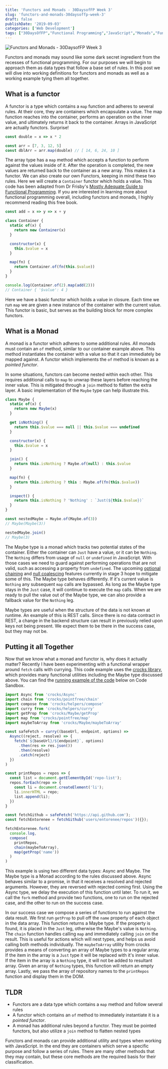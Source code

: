 ```yaml
---
title: 'Functors and Monads - 30DaysofFP Week 3'
slug: 'functors-and-monads-30daysoffp-week-3'
draft: false
publishDate: '2019-09-03'
categories: ['Web Development']
tags: ["30DaysOfFP","Functional Programming","JavaScript","Monads","Functors","FP Theory"]
---
```

![Functors and Monads - 30DaysofFP Week 3](images/abstract-water-rings.jpg#center)

Functors and monads may sound like some dark secret ingredient from the recesses of functional programming. For our purposes we will begin to approach them as data types that follow a base set of rules. In this post we will dive into working definitions for functors and monads as well as a working example tying them all together.

## What is a functor

A functor is a type which contains a `map` function and adheres to several rules. At their core, they are containers which encapsulate a value. The map function reaches into the container, performs an operation on the inner value, and ultimately returns it back to the container. Arrays in JavaScript are actually functors. Surprise!

```javascript
const double = x => x * 2

const arr = [7, 3, 12, 5]
const dblArr = arr.map(double) // [ 14, 6, 24, 10 ]
```

The array type has a `map` method which accepts a function to perform against the values inside of it. After the operation is completed, the new values are returned back to the container as a new array. This makes it a functor. We can also create our own Functors, keeping in mind these two rules. Here we will create a `Container` functor which holds a value. This code has been adapted from Dr Frisby's [Mostly Adequate Guide to Functional Programming](https://mostly-adequate.gitbooks.io/mostly-adequate-guide/). If you are interested in learning more about functional programming overall, including functors and monads, I highly recommend reading this free book.

```javascript
const add = x => y => x + y

class Container {
  static of(x) {
    return new Container(x)
  }

  constructor(x) {
    this.$value = x
  }

  map(fn) {
    return Container.of(fn(this.$value))  
  }
} 

console.log(Container.of(2).map(add(2)))
// Container { '$value': 4 }
```

Here we have a basic functor which holds a value in closure. Each time we run `map` we are given a new instance of the container with the current value. This functor is basic, but serves as the building block for more complex functors.

## What is a Monad

A monad is a functor which adheres to some additional rules. All monads must contain an `of` method, similar to our container example above. This method instantiates the container with a value so that it can immediately be mapped against. A functor which implements the `of` method is known as a *pointed functor*.

In some situations, functors can become nested within each other. This requires additional calls to `map` to unwrap these layers before reaching the inner value. This is mitigated through a `join` method to flatten the extra layer. A basic implementation of the `Maybe` type can help illustrate this.

```javascript
class Maybe {
  static of(x) {
    return new Maybe(x)
  }

  get isNothing() {
    return this.$value === null || this.$value === undefined
  }

  constructor(x) {
    this.$value = x
  }

  join() {
    return this.isNothing ? Maybe.of(null) : this.$value
  }

  map(fn) {
    return this.isNothing ? this : Maybe.of(fn(this.$value))
  }

  inspect() {
    return this.isNothing ? 'Nothing' : `Just(${this.$value})`
  }
}

const nestedMaybe = Maybe.of(Maybe.of(3))
// Maybe(Maybe(3))

nestedMaybe.join()
// Maybe(3)
```

The Maybe type is a monad which tracks two potential states of the container. Either the container can `Just` have a value, or it can be `Nothing`. The `Nothing` differs from usage of `null` or `undefined` in JavaScript. With those cases we need to guard against performing operations that are not valid, such as accessing a property from `undefined`. The upcoming [optional chaining](https://github.com/tc39/proposal-optional-chaining) and [null coalescing](https://github.com/tc39/proposal-nullish-coalescing) features currently in stage 3 hope to mitigate some of this. The Maybe type behaves differently. If it's current value is `Nothing` any subsequent `map` calls are bypassed. As long as the Maybe type stays in the `Just` case, it will continue to execute the `map` calls. When we are ready to pull the value out of the Maybe type, we can also provide a fallback value for the `Nothing` leg.

Maybe types are useful when the structure of the data is not known at runtime. An example of this is REST calls. Since there is no data contract in REST, a change in the backend structure can result in previously relied upon keys not being present. We expect them to be there in the success case, but they may not be.

## Putting it all Together

Now that we know what a monad and functor is, why does it actually matter? Recently I have been experimenting with a functional wrapper around `fetch` calls with currying. This code example uses the [crocks library](https://crocks.dev/docs/getting-started.html), which provides many functional utilities including the Maybe type discussed above. You can find the [running example of the code](https://codesandbox.io/s/monad-experimentation-iopyr) below on Code Sandbox.

```javascript
import Async from 'crocks/Async'
import chain from 'crocks/pointfree/chain'
import compose from 'crocks/helpers/compose'
import curry from 'crocks/helpers/curry'
import getProp from 'crocks/Maybe/getProp'
import map from 'crocks/pointfree/map'
import maybeToArray from 'crocks/Maybe/maybeToArray'

const safeFetch = curry((baseUrl, endpoint, options) =>
  Async((reject, resolve) => {
    fetch(`${baseUrl}/${endpoint}`, options)
      .then(res => res.json())
      .then(resolve)
      .catch(reject)
  })
)

const printRepos = repos => {
  const list = document.getElementById('repo-list');
  repos.forEach(repo => {
    const li = document.createElement('li');
    li.innerHTML = repo;
    list.append(li);
  })
}

const fetchGithub = safeFetch('https://api.github.com');
const fetchEntorenee = fetchGithub('users/entorenee/repos')({});

fetchEntorenee.fork(
  console.log,
  compose(
    printRepos,
    chain(maybeToArray),
    map(getProp('name'))
  )
)
```

This example is using two different data types: Async and Maybe. The Maybe type is a Monad according to the rules discussed above. Async behaves similar to a promise, in that it receives a resolved and rejected arguments. However, they are reversed with rejected coming first. Using the Async type, we delay the execution of this function until later. To run it, we call the `fork` method and provide two functions, one to run on the rejected case, and the other to run on the success case.

In our success case we compose a series of functions to run against the data result. We first run `getProp` to pull off the `name` property of each object in the data array. This function returns a Maybe type. If the property is found, it is placed in the `Just` leg, otherwise the Maybe's value is `Nothing`. The `chain` function handles calling `map` and immediately calling `join` on the result. This is useful for actions which will nest types, and helps us avoid calling both methods individually. The `maybeToArray` utility from crocks provides a means of converting an array of Maybe types to a regular array. If the item in the array is a `Just` type it will be replaced with it's inner value. If the item in the array is a `Nothing` type, it will not be added to resultant array. Given an array of `Nothing` types, this function will return an empty array. Lastly, we pass the array of repository names to the `printRepos` function and display them in the DOM.

## TLDR

- Functors are a data type which contains a `map` method and follow several rules
- A functor which contains an `of` method to immediately instantiate it is a *pointed functor*.
- A monad has additional rules beyond a functor. They must be pointed functors, but also utilize a `join` method to flatten nested types

Functors and monads can provide additional utility and types when working with JavaScript. In the end they are containers which serve a specific purpose and follow a series of rules. There are many other methods that they may contain, but these core methods are the required basis for their classification.

